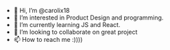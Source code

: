 - 👋 Hi, I’m @carolix18
- 👀 I’m interested in Product Design and programming.
- 🌱 I’m currently learning JS and React.
- 💞️ I’m looking to collaborate on great project
- 📫 How to reach me :))))

<!---
carolix18/carolix18 is a ✨ special ✨ repository because its `README.md` (this file) appears on your GitHub profile.
You can click the Preview link to take a look at your changes.
--->
